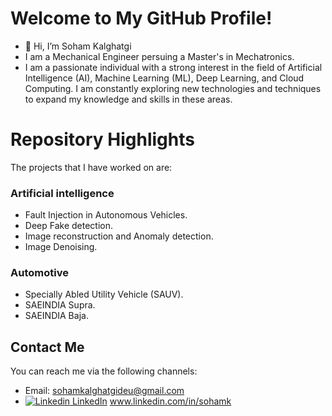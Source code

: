 # Welcome to My GitHub Profile!

- 👋 Hi, I’m Soham Kalghatgi
- I am a Mechanical Engineer persuing a Master's in Mechatronics.
- I am a passionate individual with a strong interest in the field of Artificial Intelligence (AI), Machine Learning (ML), Deep Learning, and Cloud Computing. I am constantly exploring new technologies and techniques to expand my knowledge and skills in these areas.

# Repository Highlights

The projects that I have worked on are:

### Artificial intelligence
- Fault Injection in Autonomous Vehicles.  
- Deep Fake detection.  
- Image reconstruction and Anomaly detection.  
- Image Denoising.    

### Automotive
- Specially Abled Utility Vehicle (SAUV).  
- SAEINDIA Supra.  
- SAEINDIA Baja.  




## Contact Me

You can reach me via the following channels:

- Email: sohamkalghatgideu@gmail.com
- [![Linkedin](https://i.stack.imgur.com/gVE0j.png) LinkedIn](https://www.linkedin.com/) www.linkedin.com/in/sohamk


<!---
sohamk10/sohamk10 is a ✨ special ✨ repository because its `README.md` (this file) appears on your GitHub profile.
You can click the Preview link to take a look at your changes.
--->
